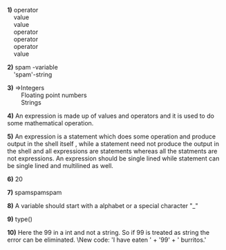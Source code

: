 
**1)**
  operator\
&ensp;&nbsp;  value\
&ensp;&nbsp;  value\
&ensp;&nbsp;  operator\
&ensp;&nbsp;  operator\
&ensp;&nbsp;  operator\
&ensp;&nbsp;  value 

**2)**
   spam -variable\
&ensp;&nbsp;  'spam'-string

**3)**
  =>Integers\
&ensp;&ensp;&ensp;&ensp;    Floating point numbers\
&ensp;&ensp;&ensp;&ensp;    Strings

**4)**
  An expression is made up of values and operators and it is used to do some mathematical operation.


**5)**
  An expression is a statement which does some operation and produce output in the shell itself
  , while a statement need not produce the output in the shell and all expressions are statements
  whereas all the statments are not expressions. 
  An expression should be single lined while statement can be single lined and multilined as well.

**6)**
20

**7)**
spamspamspam

**8)**
A variable should start with a alphabet or a special character "_"

**9)**
type()

**10)**
Here the 99 in a int and not a string. So if 99 is treated as string the error can be eliminated.
\New code:
\'I have eaten ' + '99' + ' burritos.'
